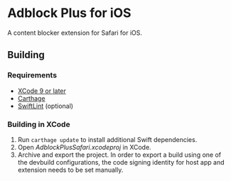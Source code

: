 Adblock Plus for iOS
====================

A content blocker extension for Safari for iOS.

Building
--------

### Requirements

- [XCode 9 or later](https://developer.apple.com/xcode/)
- [Carthage](https://github.com/Carthage/Carthage)
- [SwiftLint](https://github.com/realm/SwiftLint/) (optional)

### Building in XCode

1. Run `carthage update` to install additional Swift dependencies.
2. Open _AdblockPlusSafari.xcodeproj_ in XCode.
3. Archive and export the project. In order to export a build using one of the
   devbuild configurations, the code signing identity for host app and extension
   needs to be set manually.
